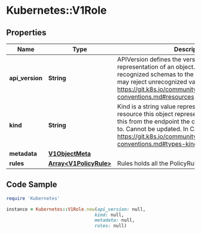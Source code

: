 # Kubernetes::V1Role

## Properties

Name | Type | Description | Notes
------------ | ------------- | ------------- | -------------
**api_version** | **String** | APIVersion defines the versioned schema of this representation of an object. Servers should convert recognized schemas to the latest internal value, and may reject unrecognized values. More info: https://git.k8s.io/community/contributors/devel/api-conventions.md#resources | [optional] 
**kind** | **String** | Kind is a string value representing the REST resource this object represents. Servers may infer this from the endpoint the client submits requests to. Cannot be updated. In CamelCase. More info: https://git.k8s.io/community/contributors/devel/api-conventions.md#types-kinds | [optional] 
**metadata** | [**V1ObjectMeta**](V1ObjectMeta.md) |  | [optional] 
**rules** | [**Array&lt;V1PolicyRule&gt;**](V1PolicyRule.md) | Rules holds all the PolicyRules for this Role | [optional] 

## Code Sample

```ruby
require 'Kubernetes'

instance = Kubernetes::V1Role.new(api_version: null,
                                 kind: null,
                                 metadata: null,
                                 rules: null)
```


